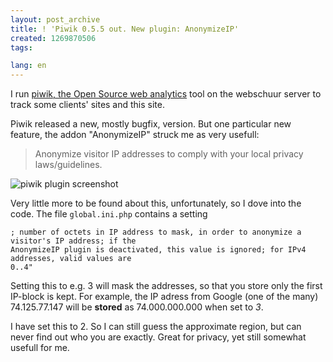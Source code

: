 ```yaml
---
layout: post_archive
title: ! 'Piwik 0.5.5 out. New plugin: AnonymizeIP'
created: 1269870506
tags:

lang: en
---
```

I run <a href="http://piwik.org/">piwik, the Open Source web analytics</a> tool on the webschuur server to track some clients' sites and this site. 

Piwik released a new, mostly bugfix, version. But one particular new feature, the addon "AnonymizeIP" struck me as very usefull: 
> Anonymize visitor IP addresses to comply with your local privacy laws/guidelines.

![piwik plugin screenshot](http://webschuur.com/files/screenshot_006.png)

Very little more to be found about this, unfortunately, so I dove into the code. 
The file <code>global.ini.php</code> contains a setting 
    
    ; number of octets in IP address to mask, in order to anonymize a visitor's IP address; if the 
    AnonymizeIP plugin is deactivated, this value is ignored; for IPv4 addresses, valid values are 
    0..4"

Setting this to e.g. 3 will mask the addresses, so that you store only the first IP-block is kept. For example, the IP adress from Google (one of the many) 74.125.77.147 will be <strong>stored</strong> as 74.000.000.000 when set to <em>3</em>.

I have set this to 2. So I can still guess the approximate region, but can never find out who you are exactly. Great for privacy, yet still somewhat usefull for me. 
